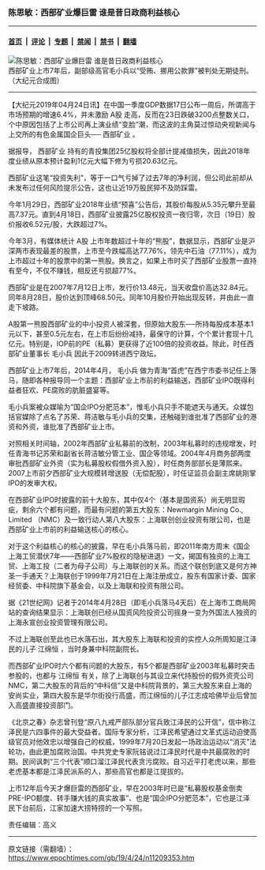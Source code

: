 ### 陈思敏：西部矿业爆巨雷 谁是昔日政商利益核心

---

#### [首页](../../../..?n11209353) &nbsp;|&nbsp; [评论](../../../../../epoch-comment?n11209353) &nbsp;|&nbsp; [专题](../../../../../epoch-special?n11209353) &nbsp;|&nbsp; [禁闻](../../../../../epoch-news?n11209353) &nbsp;|&nbsp; [禁书](../../../../../books?n11209353) &nbsp;|&nbsp; [翻墙](https://github.com/gfw-breaker/nogfw/blob/master/README.md?n11209353)


<div><img alt="陈思敏：西部矿业爆巨雷 谁是昔日政商利益核心" class="attachment-djy_600_400 size-djy_600_400 wp-post-image" src="https://i.epochtimes.com/assets/uploads/2018/03/c043a440c8d89e92d8b5e4b7bc46b712-600x400.jpg"/>
<div class="caption">
 西部矿业上市7年后，副部级高官毛小兵以“受贿、挪用公款罪”被判处无期徒刑。（大纪元合成图）
</div></div><hr/><div class="post_content" id="artbody" itemprop="articleBody">
 <!-- article content begin -->
 <p>
  【大纪元2019年04月24日讯】在中国一季度GDP数据17日公布一周后，所谓高于市场预期的增速6.4%，并未激励
  <ok href="https://www.epochtimes.com/gb/tag/a%E8%82%A1.html">
   A股
  </ok>
  走高，反而在23日跌破3200点整数关口，个中原因包括了上市公司再上演业绩“变脸”潮，而这波的主角莫过惊动央视新闻与上交所的有色金属国企巨头──
  <ok href="https://www.epochtimes.com/gb/tag/%E8%A5%BF%E9%83%A8%E7%9F%BF%E4%B8%9A.html">
   西部矿业
  </ok>
  。
 </p>
 <p>
  据报导，
  <ok href="https://www.epochtimes.com/gb/tag/%E8%A5%BF%E9%83%A8%E7%9F%BF%E4%B8%9A.html">
   西部矿业
  </ok>
  持有的青投集团25亿股权将全部计提减值损失，因此2018年度业绩从原本预计盈利1亿元大幅下修为亏损20.63亿元。
 </p>
 <p>
  西部矿业这笔“投资失利”，等于一口气亏掉了过去7年的净利润，但公司此前却从未发布过任何风险提示公告，这也让近19万股民猝不及防踩雷。
 </p>
 <p>
  今年1月29日，西部矿业2018年业绩“预喜”公告后，其股价每股从5.35元攀升至最高7.37元。直到4月18日，西部矿业披露25亿股权投资一夜归零，次日（19日）股价报收6.52元/股，大跌超过7%。
 </p>
 <p>
  今年3月，有媒体统计
  <ok href="https://www.epochtimes.com/gb/tag/a%E8%82%A1.html">
   A股
  </ok>
  上市年数超过十年的“熊股”，数据显示，西部矿业是沪深两市表现最差的股票，上市至今跌幅高达77.76%，领先中石油（77.11%），成为上市超过十年的股票中的第一熊股。换言之，如果上市时买了西部矿业股票一直持有至今，不仅不赚钱，相反还亏损超77%。
 </p>
 <p>
  西部矿业是在2007年7月12日上市，发行价13.48元，当天收盘价高达32.84元。同年8月28日，股价达到顶峰68.50元。同年10月股价开始出现反转，并由此一直走下坡路。
 </p>
 <p>
  A股第一熊股西部矿业的中小投资人被深套，但原始大股东──所持每股成本基本1元以下，甚至0.5元左右，在上市后纷纷减持，最保守的计算，个个累计套现十几亿元。特别是，IOP前的PE（私募）更获得了近100倍的投资收益。除此，时任西部矿业董事长
  <ok href="https://www.epochtimes.com/gb/tag/%E6%AF%9B%E5%B0%8F%E5%85%B5.html">
   毛小兵
  </ok>
  因此于2009转进西宁政坛。
 </p>
 <p>
  西部矿业上市7年后，2014年4月，
  <ok href="https://www.epochtimes.com/gb/tag/%E6%AF%9B%E5%B0%8F%E5%85%B5.html">
   毛小兵
  </ok>
  做为青海“首虎”在西宁市委书记任上落马，随即各种报导同一个主题：西部矿业上市前的利益输送，西部矿业IPO既得利益者狂欢、PE腐败的肮脏盛宴等。
 </p>
 <p>
  毛小兵案被众媒喻为“国企IPO分肥范本”，惟毛小兵只手不能遮天与通天。众媒包括官媒除了点名了苏荣、蒋洁敏与毛小兵的交集，还触碰到谁批准了西部矿业的港资和外资，谁批准了西部矿业上市。
 </p>
 <p>
  对照相关时间轴，2002年西部矿业私募前的改制，2003年私募时的违规增发，时任青海书记苏荣和副省长蒋洁敏分管工业、国企等领域。2004年4月商务部两度审批西部矿业外资（实为私募股权假借外资入股），时任商务部部长是薄熙来。2007上市前夕西部矿业大规模转增送股（无偿配股），时任证监员会副主席姚刚掌IPO的发审大权。
 </p>
 <p>
  在西部矿业IPO时披露的前十大股东，其中仅4个（基本是国资系）尚无明显瑕疵，剩余六个都有问题，而最有问题的第五大股东：Newmargin Mining Co., Limited （NMC）及一致行动人第八大股东：上海联创创业投资有限公司，也是西部矿业上市前的利益输送核心的核心。
 </p>
 <p>
  对于这个利益核心的核心的披露，早在毛小兵落马前，即2011年南方周末《国企上海工贸潜伏7年——西部矿业7%股权的隐秘进退》一文，揭国有独资的上海工贸、上海工投（二者为母子公司）与上海联创的关系。而这个联创到底又是何方神圣一手通天？上海联创于1999年7月21日在上海注册成立，股东有国家计委、国家经贸委、中科院旗下基金会，以及上海联和投资有限公司。
 </p>
 <p>
  据《21世纪网》记者于2014年4月28日（即毛小兵落马4天后）在上海市工商局网站的查询结果显示：上海联创已经从国资风险投资公司摇身一变为外国法人独资的上海永宣创业投资管理有限公司。
 </p>
 <p>
  不过上海联创至此也已水落石出，其大股东上海联和投资的实控人众所周知是江泽民的儿子
  <ok href="https://www.epochtimes.com/gb/tag/%E6%B1%9F%E7%BB%B5%E6%81%92.html">
   江绵恒
  </ok>
  ，当时身兼中科院副院长。
 </p>
 <p>
  而西部矿业IPO时六个都有问题的大股东，有5个都是西部矿业2003年私募时突击参股的，也都与
  <ok href="https://www.epochtimes.com/gb/tag/%E6%B1%9F%E7%BB%B5%E6%81%92.html">
   江绵恒
  </ok>
  有关，除了上海联创与其设立来代持股份的假外资壳公司NMC，第二大股东的背后的“中科信”又是中科院背景的，第三大股东来自上海的安尚实业，第四大股东是华尔街投行高盛，而江绵恒的儿子江志成哈佛毕业后曾加入高盛直接投资部门。
 </p>
 <p>
  《北京之春》杂志曾刊登“原八九戒严部队部分官兵致江泽民的公开信”，信中称江泽民是六四事件的最大受益者。国际专家分析，江泽民希望通过文革式运动迫使高级官员对他效忠以增强自己的权威，1999年7月20日发起一场政治运动以“消灭”法轮功，由此更加腐败治国。中共党史专家阮铭说过江泽民时代是中共最腐败的时期。民间讽刺“三个代表”顺口溜江泽民代表贪污腐败。自习近平打老虎以来，那些老虎基本都是江泽民派系的人，那些高官也都是江提拔的。
 </p>
 <p>
  上市12年后今天才爆巨雷的西部矿业，早在2003年时已是“私募股权基金倒卖PRE-IPO额度、转手赚大钱的真实故事”、也是“国企IPO分肥范本”，它也是江泽民下台前后，江家加速大捞特捞的一个写照。
 </p>
 <p>
  责任编辑：高义
 </p>
 <!-- article content end -->
 <div id="below_article_ad">
 </div>
</div>


---

原文链接（需翻墙）：https://www.epochtimes.com/gb/19/4/24/n11209353.htm